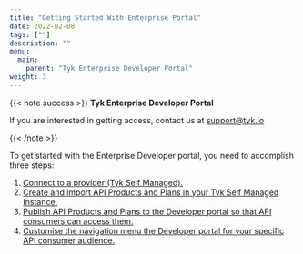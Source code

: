```yaml
---
title: "Getting Started With Enterprise Portal"
date: 2022-02-08
tags: [""]
description: ""
menu:
  main:
    parent: "Tyk Enterprise Developer Portal"
weight: 3
---
```

{{< note success >}}
**Tyk Enterprise Developer Portal**

If you are interested in getting access, contact us at [support@tyk.io](<mailto:support@tyk.io?subject=Tyk Enterprise Portal Beta>)

{{< /note >}}


To get started with the Enterprise Developer portal, you need to accomplish three steps:

1. [Connect to a provider (Tyk Self Managed).](/docs/tyk-stack/tyk-developer-portal/enterprise-developer-portal/getting-started-with-enterprise-portal/with-tyk-self-managed-as-provider/)
2. [Create and import API Products and Plans in your Tyk Self Managed Instance.](/docs/tyk-stack/tyk-developer-portal/enterprise-developer-portal/getting-started-with-enterprise-portal/create-api-product-and-plan/)
3. [Publish API Products and Plans to the Developer portal so that API consumers can access them.](/docs/tyk-stack/tyk-developer-portal/enterprise-developer-portal/getting-started-with-enterprise-portal/publish-api-products-and-plans/)
4. [Customise the navigation menu the Developer portal for your specific API consumer audience.](/docs/tyk-stack/tyk-developer-portal/enterprise-developer-portal/getting-started-with-enterprise-portal/customise-menus/)
